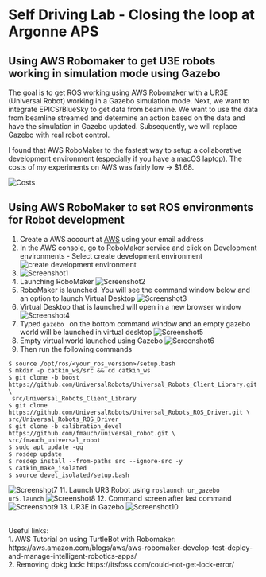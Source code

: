 # Self Driving Lab - Closing the loop at Argonne APS


## Using AWS Robomaker to get U3E robots working in simulation mode using Gazebo

The goal is to get ROS working using AWS Robomaker with a UR3E (Universal Robot) working in a Gazebo simulation mode. Next, we want to integrate EPICS/BlueSky to get data from beamline. We want to use the data from beamline streamed and determine an action based on the data and have the simulation in Gazebo updated. Subsequently, we will replace Gazebo with real robot control.

I found that AWS RoboMaker to the fastest way to setup a collaborative development environment (especially if you have a macOS laptop). The costs of my experiments on AWS was fairly low -> $1.68. 

![Costs](images/13.png)

## Using AWS RoboMaker to set ROS environments for Robot development

1. Create a AWS account at [AWS](https://aws.amazon.com) using your email address
2. In the AWS console, go to RoboMaker service and click on Development environments - Select create development environment ![create development environment](images/Robomaker1.png)
3. ![Screenshot1](images/2.png) 
4. Launching RoboMaker ![Screenshot2](images/3.png)
5. RoboMaker is launched. You will see the command window below and an option to launch Virtual Desktop ![Screenshot3](images/4.png)
6. Virtual Desktop that is launched will open in a new browser window  ![Screenshot4](images/5.png)
7. Typed ```gazebo ``` on the bottom command window and an empty gazebo world will be launched in virtual desktop ![Screenshot5](images/6.png)
8. Empty virtual world launched using Gazebo ![Screenshot6](images/7.png)
9. Then run the following commands
```
$ source /opt/ros/<your_ros_version>/setup.bash
$ mkdir -p catkin_ws/src && cd catkin_ws
$ git clone -b boost https://github.com/UniversalRobots/Universal_Robots_Client_Library.git \
 src/Universal_Robots_Client_Library
$ git clone https://github.com/UniversalRobots/Universal_Robots_ROS_Driver.git \
src/Universal_Robots_ROS_Driver
$ git clone -b calibration_devel https://github.com/fmauch/universal_robot.git \
src/fmauch_universal_robot
$ sudo apt update -qq
$ rosdep update
$ rosdep install --from-paths src --ignore-src -y
$ catkin_make_isolated
$ source devel_isolated/setup.bash
```
![Screenshot7](images/8.png)
11. Launch UR3 Robot using ```roslaunch ur_gazebo ur5.launch``` ![Screenshot8](images/9.png)
12. Command screen after last command ![Screenshot9](images/10.png)
13. UR3E in Gazebo ![Screenshot10](images/11.png)




<br>
Useful links:<br>
1. AWS Tutorial on using TurtleBot with Robomaker: https://aws.amazon.com/blogs/aws/aws-robomaker-develop-test-deploy-and-manage-intelligent-robotics-apps/ <br>
2. Removing dpkg lock: https://itsfoss.com/could-not-get-lock-error/

